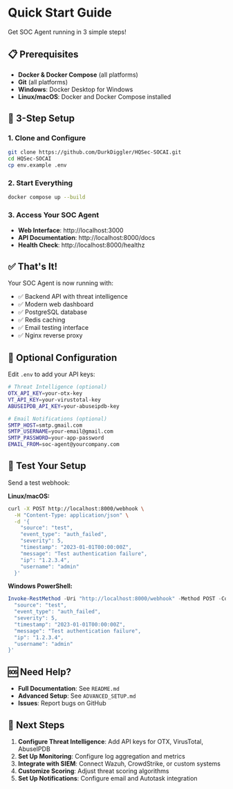 # Quick Start Guide

Get SOC Agent running in 3 simple steps!

## 📋 Prerequisites

- **Docker & Docker Compose** (all platforms)
- **Git** (all platforms)
- **Windows**: Docker Desktop for Windows
- **Linux/macOS**: Docker and Docker Compose installed

## 🚀 3-Step Setup

### 1. Clone and Configure
```bash
git clone https://github.com/DurkDiggler/HQSec-SOCAI.git
cd HQSec-SOCAI
cp env.example .env
```

### 2. Start Everything
```bash
docker compose up --build
```

### 3. Access Your SOC Agent
- **Web Interface**: http://localhost:3000
- **API Documentation**: http://localhost:8000/docs
- **Health Check**: http://localhost:8000/healthz

## ✅ That's It!

Your SOC Agent is now running with:
- ✅ Backend API with threat intelligence
- ✅ Modern web dashboard
- ✅ PostgreSQL database
- ✅ Redis caching
- ✅ Email testing interface
- ✅ Nginx reverse proxy

## 🔧 Optional Configuration

Edit `.env` to add your API keys:
```bash
# Threat Intelligence (optional)
OTX_API_KEY=your-otx-key
VT_API_KEY=your-virustotal-key
ABUSEIPDB_API_KEY=your-abuseipdb-key

# Email Notifications (optional)
SMTP_HOST=smtp.gmail.com
SMTP_USERNAME=your-email@gmail.com
SMTP_PASSWORD=your-app-password
EMAIL_FROM=soc-agent@yourcompany.com
```

## 📡 Test Your Setup

Send a test webhook:

**Linux/macOS:**
```bash
curl -X POST http://localhost:8000/webhook \
  -H "Content-Type: application/json" \
  -d '{
    "source": "test",
    "event_type": "auth_failed",
    "severity": 5,
    "timestamp": "2023-01-01T00:00:00Z",
    "message": "Test authentication failure",
    "ip": "1.2.3.4",
    "username": "admin"
  }'
```

**Windows PowerShell:**
```powershell
Invoke-RestMethod -Uri "http://localhost:8000/webhook" -Method POST -ContentType "application/json" -Body '{
  "source": "test",
  "event_type": "auth_failed",
  "severity": 5,
  "timestamp": "2023-01-01T00:00:00Z",
  "message": "Test authentication failure",
  "ip": "1.2.3.4",
  "username": "admin"
}'
```

## 🆘 Need Help?

- **Full Documentation**: See `README.md`
- **Advanced Setup**: See `ADVANCED_SETUP.md`
- **Issues**: Report bugs on GitHub

## 🎯 Next Steps

1. **Configure Threat Intelligence**: Add API keys for OTX, VirusTotal, AbuseIPDB
2. **Set Up Monitoring**: Configure log aggregation and metrics
3. **Integrate with SIEM**: Connect Wazuh, CrowdStrike, or custom systems
4. **Customize Scoring**: Adjust threat scoring algorithms
5. **Set Up Notifications**: Configure email and Autotask integration